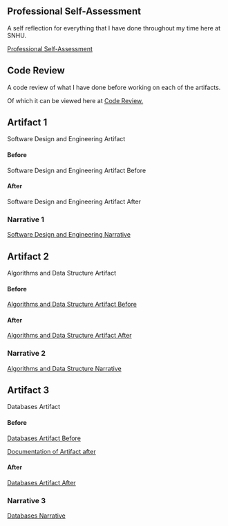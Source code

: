 ## Professional Self-Assessment
A self reflection for everything that I have done throughout my time here at SNHU.

[Professional Self-Assessment](https://github.com/TotallyNotARobot404/TotallyNotARobot404.github.io/blob/main/Professional%20Self-Assessment.docx)

## Code Review
A code review of what I have done before working on each of the artifacts.

Of which it can be viewed here at [Code Review.](https://youtu.be/I-Xk2y7VZHE)

## Artifact 1
Software Design and Engineering Artifact

#### Before
Software Design and Engineering Artifact Before

#### After
Software Design and Engineering Artifact After

### Narrative 1
[Software Design and Engineering Narrative](https://github.com/TotallyNotARobot404/TotallyNotARobot404.github.io/blob/main/Artifact%201%20Narrative.docx)

## Artifact 2
Algorithms and Data Structure Artifact

#### Before
[Algorithms and Data Structure Artifact Before](https://github.com/TotallyNotARobot404/TotallyNotARobot404.github.io/blob/main/Former%20Artifact%202.zip)

#### After
[Algorithms and Data Structure Artifact After](https://github.com/TotallyNotARobot404/TotallyNotARobot404.github.io/blob/main/Artifact%202.zip)

### Narrative 2
[Algorithms and Data Structure Narrative](https://github.com/TotallyNotARobot404/TotallyNotARobot404.github.io/blob/main/Artifact%202%20Narrative.docx)

## Artifact 3
Databases Artifact

#### Before
[Databases Artifact Before](https://github.com/TotallyNotARobot404/TotallyNotARobot404.github.io/blob/main/Database%20Code.txt)

[Documentation of Artifact after](https://github.com/TotallyNotARobot404/TotallyNotARobot404.github.io/blob/main/DAD%20220%20Database%20Documentation%20Template%20-%20Pease.docx)

#### After
[Databases Artifact After](sqlscript.sql)

### Narrative 3
[Databases Narrative](https://github.com/TotallyNotARobot404/TotallyNotARobot404.github.io/blob/main/Artifact%203%20Narrative.docx)
